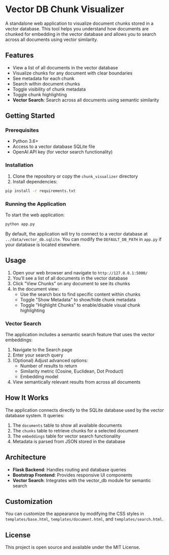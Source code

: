 # Vector DB Chunk Visualizer

A standalone web application to visualize document chunks stored in a vector database. This tool helps you understand how documents are chunked for embedding in the vector database and allows you to search across all documents using vector similarity.

## Features

- View a list of all documents in the vector database
- Visualize chunks for any document with clear boundaries
- See metadata for each chunk
- Search within document chunks
- Toggle visibility of chunk metadata
- Toggle chunk highlighting
- **Vector Search**: Search across all documents using semantic similarity

## Getting Started

### Prerequisites

- Python 3.6+
- Access to a vector database SQLite file
- OpenAI API key (for vector search functionality)

### Installation

1. Clone the repository or copy the `chunk_visualizer` directory
2. Install dependencies:

```bash
pip install -r requirements.txt
```

### Running the Application

To start the web application:

```bash
python app.py
```

By default, the application will try to connect to a vector database at `../data/vector_db.sqlite`. You can modify the `DEFAULT_DB_PATH` in `app.py` if your database is located elsewhere.

## Usage

1. Open your web browser and navigate to `http://127.0.0.1:5000/`
2. You'll see a list of all documents in the vector database
3. Click "View Chunks" on any document to see its chunks
4. In the document view:
   - Use the search box to find specific content within chunks
   - Toggle "Show Metadata" to show/hide chunk metadata
   - Toggle "Highlight Chunks" to enable/disable visual chunk highlighting

### Vector Search

The application includes a semantic search feature that uses the vector embeddings:

1. Navigate to the Search page
2. Enter your search query
3. (Optional) Adjust advanced options:
   - Number of results to return
   - Similarity metric (Cosine, Euclidean, Dot Product)
   - Embedding model
4. View semantically relevant results from across all documents

## How It Works

The application connects directly to the SQLite database used by the vector database system. It queries:

1. The `documents` table to show all available documents
2. The `chunks` table to retrieve chunks for a selected document
3. The `embeddings` table for vector search functionality
4. Metadata is parsed from JSON stored in the database

## Architecture

- **Flask Backend**: Handles routing and database queries
- **Bootstrap Frontend**: Provides responsive UI components
- **Vector Search**: Integrates with the vector_db module for semantic search

## Customization

You can customize the appearance by modifying the CSS styles in `templates/base.html`, `templates/document.html`, and `templates/search.html`.

## License

This project is open source and available under the MIT License. 